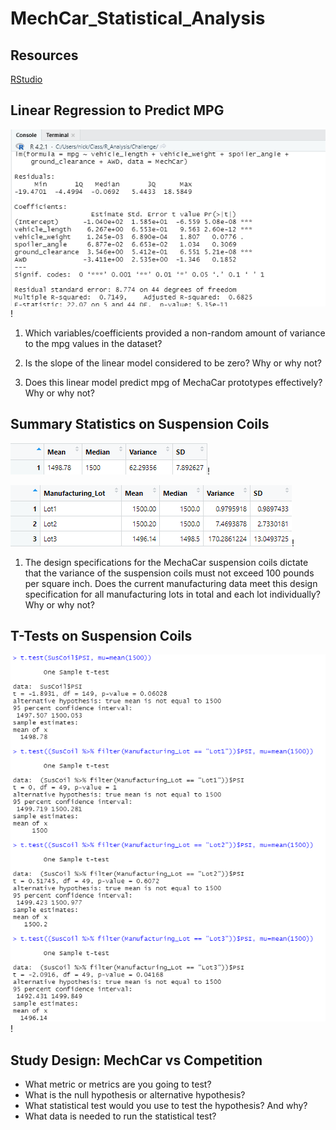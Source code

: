 # MechCar_Statistical_Analysis

## Resources
[RStudio](https://github.com/nkinsler/MechCar_Statistical_Analysis/blob/main/MechCarChallenge.R)

## Linear Regression to Predict MPG

![lm](https://github.com/nkinsler/MechCar_Statistical_Analysis/blob/main/Resources/lm.png)!

1. Which variables/coefficients provided a non-random amount of variance to the mpg values in the dataset?

2. Is the slope of the linear model considered to be zero? Why or why not?

3. Does this linear model predict mpg of MechaCar prototypes effectively? Why or why not?

## Summary Statistics on Suspension Coils

![total_summary](https://github.com/nkinsler/MechCar_Statistical_Analysis/blob/main/Resources/total_summary.png)!

![lot-summary](https://github.com/nkinsler/MechCar_Statistical_Analysis/blob/main/Resources/lot_summary.png)!

1. The design specifications for the MechaCar suspension coils dictate that the variance of the suspension coils must not exceed 100 pounds per square inch. Does the current manufacturing data meet this design specification for all manufacturing lots in total and each lot individually? Why or why not?

## T-Tests on Suspension Coils

![t-test](https://github.com/nkinsler/MechCar_Statistical_Analysis/blob/main/Resources/t-test.png)!

## Study Design: MechCar vs Competition

- What metric or metrics are you going to test?
- What is the null hypothesis or alternative hypothesis?
- What statistical test would you use to test the hypothesis? And why?
- What data is needed to run the statistical test?
